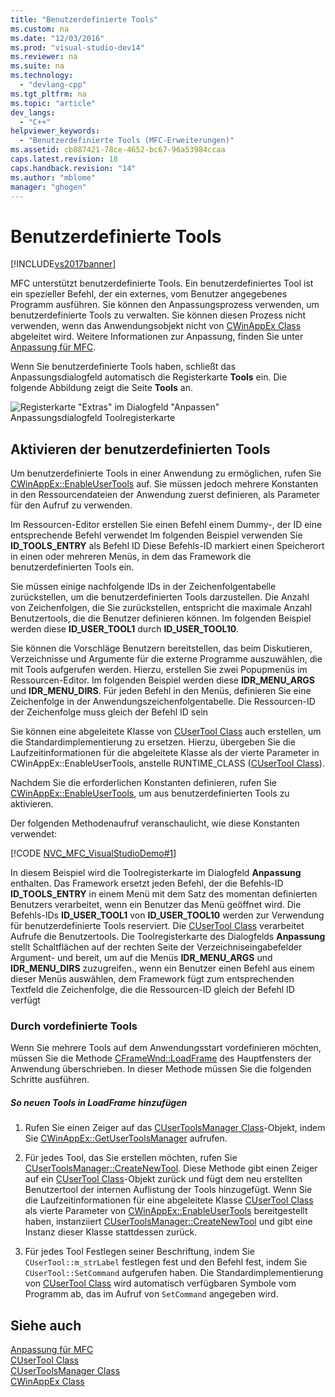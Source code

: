 ```yaml
---
title: "Benutzerdefinierte Tools"
ms.custom: na
ms.date: "12/03/2016"
ms.prod: "visual-studio-dev14"
ms.reviewer: na
ms.suite: na
ms.technology: 
  - "devlang-cpp"
ms.tgt_pltfrm: na
ms.topic: "article"
dev_langs: 
  - "C++"
helpviewer_keywords: 
  - "Benutzerdefinierte Tools (MFC-Erweiterungen)"
ms.assetid: cb887421-78ce-4652-bc67-96a53984ccaa
caps.latest.revision: 18
caps.handback.revision: "14"
ms.author: "mblome"
manager: "ghogen"
---
```

# Benutzerdefinierte Tools
[!INCLUDE[vs2017banner](../assembler/inline/includes/vs2017banner.md)]

MFC unterstützt benutzerdefinierte Tools.  Ein benutzerdefiniertes Tool ist ein spezieller Befehl, der ein externes, vom Benutzer angegebenes Programm ausführen.  Sie können den Anpassungsprozess verwenden, um benutzerdefinierte Tools zu verwalten.  Sie können diesen Prozess nicht verwenden, wenn das Anwendungsobjekt nicht von [CWinAppEx Class](../mfc/reference/cwinappex-class.md) abgeleitet wird.  Weitere Informationen zur Anpassung, finden Sie unter [Anpassung für MFC](../mfc/customization-for-mfc.md).  
  
 Wenn Sie benutzerdefinierte Tools haben, schließt das Anpassungsdialogfeld automatisch die Registerkarte **Tools** ein.  Die folgende Abbildung zeigt die Seite **Tools** an.  
  
 ![Registerkarte "Extras" im Dialogfeld "Anpassen"](../mfc/media/custdialogboxtoolstab.png "CustDialogBoxToolsTab")  
Anpassungsdialogfeld Toolregisterkarte  
  
## Aktivieren der benutzerdefinierten Tools  
 Um benutzerdefinierte Tools in einer Anwendung zu ermöglichen, rufen Sie [CWinAppEx::EnableUserTools](../Topic/CWinAppEx::EnableUserTools.md) auf.  Sie müssen jedoch mehrere Konstanten in den Ressourcendateien der Anwendung zuerst definieren, als Parameter für den Aufruf zu verwenden.  
  
 Im Ressourcen\-Editor erstellen Sie einen Befehl einem Dummy\-, der ID eine entsprechende Befehl verwendet  Im folgenden Beispiel verwenden Sie **ID\_TOOLS\_ENTRY**  als Befehl ID  Diese Befehls\-ID markiert einen Speicherort in einen oder mehreren Menüs, in dem das Framework die benutzerdefinierten Tools ein.  
  
 Sie müssen einige nachfolgende IDs in der Zeichenfolgentabelle zurückstellen, um die benutzerdefinierten Tools darzustellen.  Die Anzahl von Zeichenfolgen, die Sie zurückstellen, entspricht die maximale Anzahl Benutzertools, die die Benutzer definieren können.  Im folgenden Beispiel werden diese **ID\_USER\_TOOL1** durch **ID\_USER\_TOOL10**.  
  
 Sie können die Vorschläge Benutzern bereitstellen, das beim Diskutieren, Verzeichnisse und Argumente für die externe Programme auszuwählen, die mit Tools aufgerufen werden.  Hierzu, erstellen Sie zwei Popupmenüs im Ressourcen\-Editor.  Im folgenden Beispiel werden diese **IDR\_MENU\_ARGS** und **IDR\_MENU\_DIRS**.  Für jeden Befehl in den Menüs, definieren Sie eine Zeichenfolge in der Anwendungszeichenfolgentabelle.  Die Ressourcen\-ID der Zeichenfolge muss gleich der Befehl ID sein  
  
 Sie können eine abgeleitete Klasse von [CUserTool Class](../mfc/reference/cusertool-class.md) auch erstellen, um die Standardimplementierung zu ersetzen.  Hierzu, übergeben Sie die Laufzeitinformationen für die abgeleitete Klasse als der vierte Parameter in CWinAppEx::EnableUserTools, anstelle RUNTIME\_CLASS \([CUserTool Class](../mfc/reference/cusertool-class.md)\).  
  
 Nachdem Sie die erforderlichen Konstanten definieren, rufen Sie [CWinAppEx::EnableUserTools](../Topic/CWinAppEx::EnableUserTools.md), um aus benutzerdefinierten Tools zu aktivieren.  
  
 Der folgenden Methodenaufruf veranschaulicht, wie diese Konstanten verwendet:  
  
 [!CODE [NVC_MFC_VisualStudioDemo#1](../CodeSnippet/VS_Snippets_Misc/NVC_MFC_VisualStudioDemo#1)]  
  
 In diesem Beispiel wird die Toolregisterkarte im Dialogfeld **Anpassung** enthalten.  Das Framework ersetzt jeden Befehl, der die Befehls\-ID **ID\_TOOLS\_ENTRY** in einem Menü mit dem Satz des momentan definierten Benutzers verarbeitet, wenn ein Benutzer das Menü geöffnet wird.  Die Befehls\-IDs **ID\_USER\_TOOL1** von **ID\_USER\_TOOL10** werden zur Verwendung für benutzerdefinierte Tools reserviert.  Die [CUserTool Class](../mfc/reference/cusertool-class.md) verarbeitet Aufrufe die Benutzertools.  Die Toolregisterkarte des Dialogfelds **Anpassung** stellt Schaltflächen auf der rechten Seite der Verzeichniseingabefelder Argument\- und bereit, um auf die Menüs **IDR\_MENU\_ARGS** und **IDR\_MENU\_DIRS** zuzugreifen., wenn ein Benutzer einen Befehl aus einem dieser Menüs auswählen, dem Framework fügt zum entsprechenden Textfeld die Zeichenfolge, die die Ressourcen\-ID gleich der Befehl ID verfügt  
  
### Durch vordefinierte Tools  
 Wenn Sie mehrere Tools auf dem Anwendungsstart vordefinieren möchten, müssen Sie die Methode [CFrameWnd::LoadFrame](../Topic/CFrameWnd::LoadFrame.md) des Hauptfensters der Anwendung überschrieben.  In dieser Methode müssen Sie die folgenden Schritte ausführen.  
  
##### So neuen Tools in LoadFrame hinzufügen  
  
1.  Rufen Sie einen Zeiger auf das [CUserToolsManager Class](../mfc/reference/cusertoolsmanager-class.md)\-Objekt, indem Sie [CWinAppEx::GetUserToolsManager](../Topic/CWinAppEx::GetUserToolsManager.md) aufrufen.  
  
2.  Für jedes Tool, das Sie erstellen möchten, rufen Sie [CUserToolsManager::CreateNewTool](../Topic/CUserToolsManager::CreateNewTool.md).  Diese Methode gibt einen Zeiger auf ein [CUserTool Class](../mfc/reference/cusertool-class.md)\-Objekt zurück und fügt dem neu erstellten Benutzertool der internen Auflistung der Tools hinzugefügt.  Wenn Sie die Laufzeitinformationen für eine abgeleitete Klasse [CUserTool Class](../mfc/reference/cusertool-class.md) als vierte Parameter von [CWinAppEx::EnableUserTools](../Topic/CWinAppEx::EnableUserTools.md) bereitgestellt haben, instanziiert [CUserToolsManager::CreateNewTool](../Topic/CUserToolsManager::CreateNewTool.md) und gibt eine Instanz dieser Klasse stattdessen zurück.  
  
3.  Für jedes Tool Festlegen seiner Beschriftung, indem Sie `CUserTool::m_strLabel` festlegen fest und den Befehl fest, indem Sie `CUserTool::SetCommand` aufgerufen haben.  Die Standardimplementierung von [CUserTool Class](../mfc/reference/cusertool-class.md) wird automatisch verfügbaren Symbole vom Programm ab, das im Aufruf von `SetCommand` angegeben wird.  
  
## Siehe auch  
 [Anpassung für MFC](../mfc/customization-for-mfc.md)   
 [CUserTool Class](../mfc/reference/cusertool-class.md)   
 [CUserToolsManager Class](../mfc/reference/cusertoolsmanager-class.md)   
 [CWinAppEx Class](../mfc/reference/cwinappex-class.md)